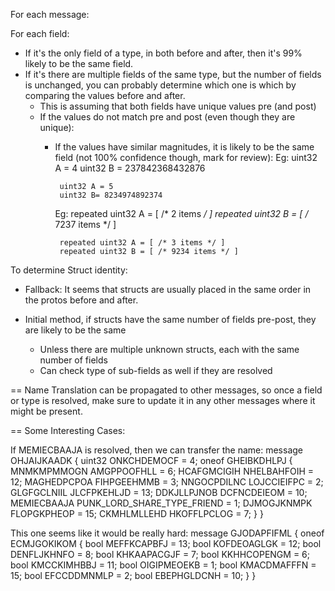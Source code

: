 
For each message:

For each field:
 - If it's the only field of a type, in both before and after, then it's 99% likely to be the same field.
 - If it's there are multiple fields of the same type, but the number of fields is unchanged, you can probably determine which one is which by comparing the values before and after.
   - This is assuming that both fields have unique values pre (and post)
   - If the values do not match pre and post (even though they are unique):
     - If the values have similar magnitudes, it is likely to be the same field (not 100% confidence though, mark for review):
       Eg:  uint32 A = 4
            uint32 B = 237842368432876

            uint32 A = 5
            uint32 B= 8234974892374

       Eg:  repeated uint32 A = [ /* 2 items */ ]
            repeated uint32 B = [ /* 7237 items */ ]

            repeated uint32 A = [ /* 3 items */ ]
            repeated uint32 B = [ /* 9234 items */ ]


To determine Struct identity:
 - Fallback: It seems that structs are usually placed in the same order in the protos before and after.

 - Initial method, if structs have the same number of fields pre-post, they are likely to be the same
   - Unless there are multiple unknown structs, each with the same number of fields
   - Can check type of sub-fields as well if they are resolved


==
Name Translation can be propagated to other messages, so once a field or type is resolved, 
make sure to update it in any other messages where it might be present.

==
Some Interesting Cases:

If MEMIECBAAJA is resolved, then we can transfer the name:
message OHJAIJKAADK {
	uint32 ONKCHDEMOCF = 4;
	oneof GHEIBKDHLPJ {
		MNMKMPMMOGN AMGPPOOFHLL = 6;
		HCAFGMCIGIH NHELBAHFOIH = 12;
		MAGHEDPCPOA FIHPGEEHMMB = 3;
		NNGOCPDILNC LOJCCIEIFPC = 2;
		GLGFGCLNIIL JLCFPKEHLJD = 13;
		DDKJLLPJNOB DCFNCDEIEOM = 10;
		MEMIECBAAJA PUNK_LORD_SHARE_TYPE_FRIEND = 1;
		DJMOGJKNMPK FLOPGKPHEOP = 15;
		CKMHLMLLEHD HKOFFLPCLOG = 7;
	}
}

This one seems like it would be really hard:
message GJODAPFIFML {
	oneof ECMJGOKIKOM {
		bool MEFFKCAPBFJ = 13;
		bool KOFDEOAGLGK = 12;
		bool DENFLJKHNFO = 8;
		bool KHKAAPACGJF = 7;
		bool KKHHCOPENGM = 6;
		bool KMCCKIMHBBJ = 11;
		bool OIGIPMEOEKB = 1;
		bool KMACDMAFFFN = 15;
		bool EFCCDDMNMLP = 2;
		bool EBEPHGLDCNH = 10;
	}
}

